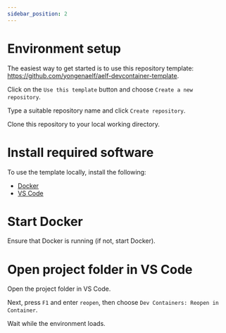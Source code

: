 ```yaml
---
sidebar_position: 2
---
```


# Environment setup

The easiest way to get started is to use this repository template: https://github.com/yongenaelf/aelf-devcontainer-template.

Click on the `Use this template` button and choose `Create a new repository`.

Type a suitable repository name and click `Create repository`.

Clone this repository to your local working directory.

# Install required software

To use the template locally, install the following:

- [Docker](https://www.docker.com/get-started/)
- [VS Code](https://code.visualstudio.com/)

# Start Docker

Ensure that Docker is running (if not, start Docker).

# Open project folder in VS Code

Open the project folder in VS Code.

Next, press `F1` and enter `reopen`, then choose `Dev Containers: Reopen in Container`.

Wait while the environment loads.
